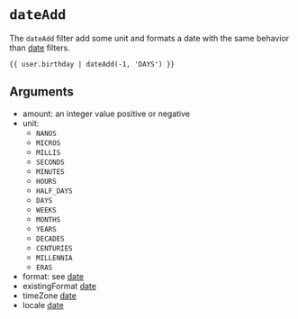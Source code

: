 # `dateAdd`
The `dateAdd` filter add some unit and formats a date with the same behavior than [date](./date) filters.


```twig
{{ user.birthday | dateAdd(-1, 'DAYS') }}
```


## Arguments
- amount: an integer value positive or negative
- unit:
  - `NANOS`
  - `MICROS`
  - `MILLIS`
  - `SECONDS`
  - `MINUTES`
  - `HOURS`
  - `HALF_DAYS`
  - `DAYS`
  - `WEEKS`
  - `MONTHS`
  - `YEARS`
  - `DECADES`
  - `CENTURIES`
  - `MILLENNIA`
  - `ERAS`
- format: see [date](./date)
- existingFormat [date](./date)
- timeZone [date](./date)
- locale [date](./date)